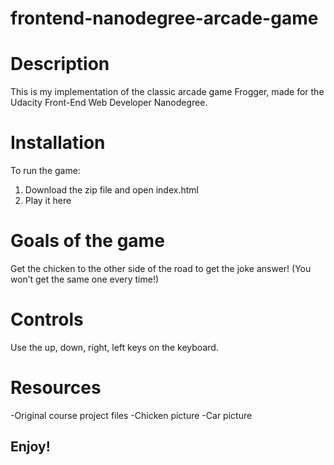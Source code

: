 frontend-nanodegree-arcade-game
===============================
# Description
This is my implementation of the classic arcade game Frogger, made for the Udacity Front-End Web Developer Nanodegree.

# Installation
To run the game:
1. Download the zip file and open index.html
2. Play it here

# Goals of the game
Get the chicken to the other side of the road to get the joke answer!
(You won’t get the same one every time!)

# Controls
Use the up, down, right, left keys on the keyboard.

# Resources
-Original course project files
-Chicken picture
-Car picture

## Enjoy!
